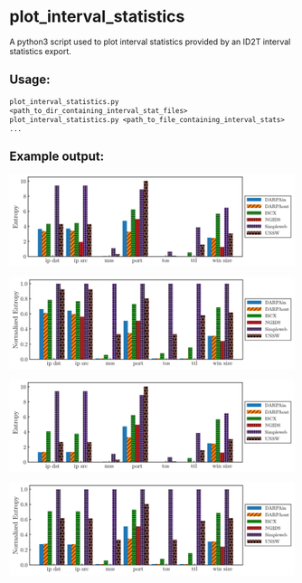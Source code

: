 # plot_interval_statistics
A python3 script used to plot interval statistics provided by an ID2T interval statistics export.

## Usage:

    plot_interval_statistics.py <path_to_dir_containing_interval_stat_files>
    plot_interval_statistics.py <path_to_file_containing_interval_stats> ...

## Example output:

![Average Interval Entropies](https://github.com/pepper-jk/plot_interval_statistics/raw/master/images/average_interval_entropy.png)

![Average Interval Normalized Entropies](https://github.com/pepper-jk/plot_interval_statistics/raw/master/images/average_normalized_interval_entropy.png)

![Average Interval Novelty Entropies](https://github.com/pepper-jk/plot_interval_statistics/raw/master/images/average_novelty_interval_entropy.png)

![Average Interval Normalized Novelty Entropies](https://github.com/pepper-jk/plot_interval_statistics/raw/master/images/average_normalized_novelty_interval_entropy.png)
